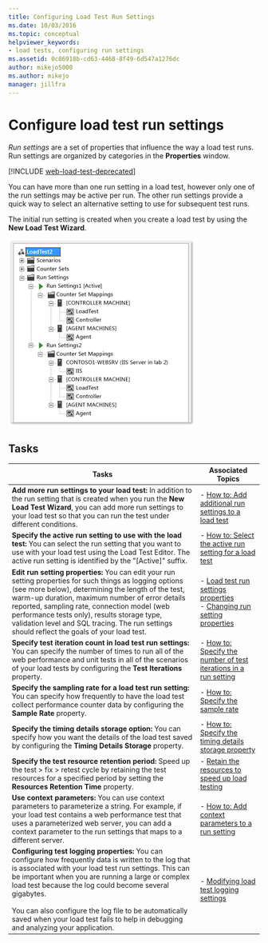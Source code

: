 ```yaml
---
title: Configuring Load Test Run Settings
ms.date: 10/03/2016
ms.topic: conceptual
helpviewer_keywords:
- load tests, configuring run settings
ms.assetid: 0c86918b-cd63-4468-8f49-6d547a1276dc
author: mikejo5000
ms.author: mikejo
manager: jillfra
---
```

# Configure load test run settings

*Run settings* are a set of properties that influence the way a load test runs. Run settings are organized by categories in the **Properties** window.

[!INCLUDE [web-load-test-deprecated](includes/web-load-test-deprecated.md)]

You can have more than one run setting in a load test, however only one of the run settings may be active per run. The other run settings provide a quick way to select an alternative setting to use for subsequent test runs.

The initial run setting is created when you create a load test by using the **New Load Test Wizard**.

![Load Test Run Settings](../test/media/loadtestrunsettings.png)

## Tasks

|Tasks|Associated Topics|
|-|-|
|**Add more run settings to your load test:** In addition to the run setting that is created when you run the **New Load Test Wizard**, you can add more run settings to your load test so that you can run the test under different conditions.|-   [How to: Add additional run settings to a load test](../test/how-to-add-additional-run-settings-to-a-load-test.md)|
|**Specify the active run setting to use with the load test:** You can select the run setting that you want to use with your load test using the Load Test Editor. The active run setting is identified by the "[Active]" suffix.|-   [How to: Select the active run setting for a load test](../test/how-to-select-the-active-run-setting-for-a-load-test.md)|
|**Edit run setting properties:** You can edit your run setting properties for such things as logging options (see more below), determining the length of the test, warm-up duration, maximum number of error details reported, sampling rate, connection model (web performance tests only), results storage type, validation level and SQL tracing. The run settings should reflect the goals of your load test.|-   [Load test run settings properties](../test/load-test-run-settings-properties.md)<br />-   [Changing run setting properties](../test/load-test-run-settings-properties.md#change-run-setting-properties)|
|**Specify test iteration count in load test run settings:** You can specify the number of times to run all of the web performance and unit tests in all of the scenarios of your load tests by configuring the **Test Iterations** property.|-   [How to: Specify the number of test iterations in a run setting](../test/how-to-specify-the-number-of-test-iterations-in-a-load-test.md)|
|**Specify the sampling rate for a load test run setting:** You can specify how frequently to have the load test collect performance counter data by configuring the **Sample Rate** property.|-   [How to: Specify the sample rate](../test/how-to-specify-the-sample-rate-for-a-load-test.md)|
|**Specify the timing details storage option:** You can specify how you want the details of the load test saved by configuring the **Timing Details Storage** property.|-   [How to: Specify the timing details storage property](../test/how-to-specify-the-timing-details-storage-property-for-a-load-test.md)|
|**Specify the test resource retention period:** Speed up the test > fix > retest cycle by retaining the test resources for a specified period by setting the **Resources Retention Time** property.|-   [Retain the resources to speed up load testing](/azure/devops/test/load-test/getting-started-with-performance-testing?view=vsts)|
|**Use context parameters:** You can use context parameters to parameterize a string. For example, if your load test contains a web performance test that uses a parameterized web server, you can add a context parameter to the run settings that maps to a different server.|-   [How to: Add context parameters to a run setting](../test/how-to-add-context-parameters-to-a-load-test-run-setting.md)|
|**Configuring test logging properties:** You can configure how frequently data is written to the log that is associated with your load test run settings. This can be important when you are running a large or complex load test because the log could become several gigabytes.<br /><br /> You can also configure the log file to be automatically saved when your load test fails to help in debugging and analyzing your application.|-   [Modifying load test logging settings](../test/modify-load-test-logging-settings.md)|
